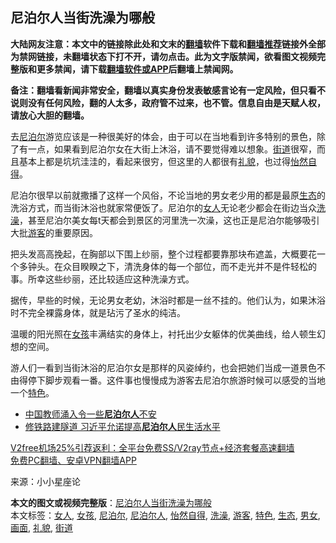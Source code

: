  <h2>尼泊尔人当街洗澡为哪般</h2> <p class="notice"><b>大陆网友注意：本文中的链接除此处和文末的<a href="https://github.com/bannedbook/fanqiang" >翻墙</a>软件下载和<a href="https://github.com/killgcd/justmysocks/blob/master/README.md">翻墙推荐</a>链接外全部为禁网链接，未翻墙状态下打不开，请勿点击。此为文字版禁闻，欲看图文视频完整版和更多禁闻，请下载<a href="https://github.com/bannedbook/fanqiang">翻墙软件或APP</a>后翻墙上禁闻网。</p><p>备注：翻墙看新闻非常安全，翻墙以真实身份发表敏感言论有一定风险，但只看不说则没有任何风险，翻的人太多，政府管不过来，也不管。信息自由是天赋人权，请放心大胆的翻墙。</b></p>  <div class="entry"> <p>去<a href="https://www.bannedbook.org/bnews/tag/%e5%b0%bc%e6%b3%8a%e5%b0%94/" class="st_tag internal_tag" rel="tag" title="标签 尼泊尔 下的日志">尼泊尔</a>游览应该是一种很美好的体会，由于可以在当地看到许多特别的景色，除了有一点，如果看到尼泊尔女在大街上沐浴，请不要觉得难以想象。<a href="https://www.bannedbook.org/bnews/tag/%E8%A1%97%E9%81%93/" class="st_tag internal_tag" rel="tag" title="标签 街道 下的日志">街道</a>很窄，而且基本上都是坑坑洼洼的，看起来很穷，但这里的人都很有<a href="https://www.bannedbook.org/bnews/tag/%E7%A4%BC%E8%B2%8C/" class="st_tag internal_tag" rel="tag" title="标签 礼貌 下的日志">礼貌</a>，也过得<a href="https://www.bannedbook.org/bnews/tag/%E6%80%A1%E7%84%B6%E8%87%AA%E5%BE%97/" class="st_tag internal_tag" rel="tag" title="标签 怡然自得 下的日志">怡然自得</a>。</p> <p>尼泊尔很早以前就撒播了这样一个风俗，不论当地的男女老少用的都是最原<a href="https://www.bannedbook.org/bnews/tag/%E7%94%9F%E6%80%81/" class="st_tag internal_tag" rel="tag" title="标签 生态 下的日志">生态</a>的洗浴方式，而当街沐浴也就家常便饭了。尼泊尔的<a href="https://www.bannedbook.org/bnews/tag/%e5%a5%b3%e4%ba%ba/" class="st_tag internal_tag" rel="tag" title="标签 女人 下的日志">女人</a>无论老少都会在街边当众<a href="https://www.bannedbook.org/bnews/tag/%e6%b4%97%e6%be%a1/" class="st_tag internal_tag" rel="tag" title="标签 洗澡 下的日志">洗澡</a>，甚至尼泊尔美女每t天都会到景区的河里洗一次澡，这也正是尼泊尔能够吸引大批<a href="https://www.bannedbook.org/bnews/tag/%E6%B8%B8%E5%AE%A2/" class="st_tag internal_tag" rel="tag" title="标签 游客 下的日志">游客</a>的重要原因。</p>  <p>把头发高高挽起，在胸部以下围上纱丽，整个过程都要靠那块布遮盖，大概要花一个多钟头。在众目睽睽之下，清洗身体的每一个部位，而不走光并不是件轻松的事。所幸这些纱丽，还比较适应这种洗澡方式。</p> <p>据传，早些的时候，无论男女老幼，沐浴时都是一丝不挂的。他们认为，如果沐浴时不完全裸露身体，就是玷污了圣水的纯洁。</p>  <p>温暖的阳光照在<a href="https://www.bannedbook.org/bnews/tag/%e5%a5%b3%e5%ad%a9/" class="st_tag internal_tag" rel="tag" title="标签 女孩 下的日志">女孩</a>丰满结实的身体上，衬托出少女躯体的优美曲线，给人顿生幻想的空间。</p> <p>游人们一看到当街沐浴的尼泊尔女是那样的风姿绰约，也会把她们当成一道景色不由得停下脚步观看一番。这件事也慢慢成为游客去尼泊尔旅游时候可以感受的当地一个<a href="https://www.bannedbook.org/bnews/tag/%E7%89%B9%E8%89%B2/" class="st_tag internal_tag" rel="tag" title="标签 特色 下的日志">特色</a>。</p>  <ul class='op-related-articles' title='相关阅读'> <li><a href='https://www.bannedbook.org/bnews/headline/20191019/1209308.html' target='_blank'>中国教师涌入令一些<b>尼泊尔人</b>不安</a></li> <li><a href='https://www.bannedbook.org/bnews/baitai/20191014/1206858.html' target='_blank'>修铁路建隧道 习近平允诺提高<b>尼泊尔人</b>民生活水平</a></li> </ul> <p class="texttj"> <a href="https://www.bannedbook.org/forum23/topic22702.html" target="_blank">V2free机场25%引荐返利：全平台免费SS/V2ray节点+经济套餐高速翻墙</a><br/> <a href="https://github.com/bannedbook/fanqiang/wiki/%E7%A6%81%E9%97%BB%E7%BD%91%E5%AE%89%E5%8D%93%E7%BF%BB%E5%A2%99%E6%96%B0%E9%97%BBAPP" target="_blank">免费PC翻墙、安卓VPN翻墙APP</a></p><p>来源：小小星座论</p><a name='sharetosocial'></a>       <div><b>本文的图文或视频完整版</b>：<a href='https://www.bannedbook.org/bnews/funmedia/20201225/1454522.html'>尼泊尔人当街洗澡为哪般</a></div>  </div><!--END ENTRY--> <div class="postfooter"> <div>本文标签：<a href="https://www.bannedbook.org/bnews/tag/%e5%a5%b3%e4%ba%ba/" rel="tag">女人</a>, <a href="https://www.bannedbook.org/bnews/tag/%e5%a5%b3%e5%ad%a9/" rel="tag">女孩</a>, <a href="https://www.bannedbook.org/bnews/tag/%e5%b0%bc%e6%b3%8a%e5%b0%94/" rel="tag">尼泊尔</a>, <a href="https://www.bannedbook.org/bnews/tag/%E5%B0%BC%E6%B3%8A%E5%B0%94%E4%BA%BA/" rel="tag">尼泊尔人</a>, <a href="https://www.bannedbook.org/bnews/tag/%E6%80%A1%E7%84%B6%E8%87%AA%E5%BE%97/" rel="tag">怡然自得</a>, <a href="https://www.bannedbook.org/bnews/tag/%e6%b4%97%e6%be%a1/" rel="tag">洗澡</a>, <a href="https://www.bannedbook.org/bnews/tag/%E6%B8%B8%E5%AE%A2/" rel="tag">游客</a>, <a href="https://www.bannedbook.org/bnews/tag/%E7%89%B9%E8%89%B2/" rel="tag">特色</a>, <a href="https://www.bannedbook.org/bnews/tag/%E7%94%9F%E6%80%81/" rel="tag">生态</a>, <a href="https://www.bannedbook.org/bnews/tag/%E7%94%B7%E5%A5%B3/" rel="tag">男女</a>, <a href="https://www.bannedbook.org/bnews/tag/%E7%94%BB%E9%9D%A2/" rel="tag">画面</a>, <a href="https://www.bannedbook.org/bnews/tag/%E7%A4%BC%E8%B2%8C/" rel="tag">礼貌</a>, <a href="https://www.bannedbook.org/bnews/tag/%E8%A1%97%E9%81%93/" rel="tag">街道</a></div>  </div><!--END POSTFOOTER--> 